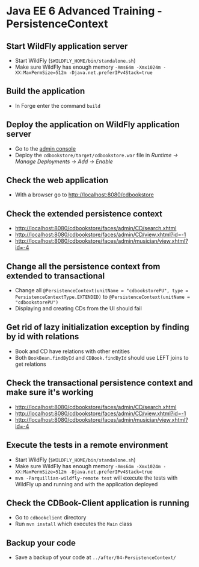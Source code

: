 # Java EE 6 Advanced Training - PersistenceContext

## Start WildFly application server

* Start WildFly (`$WILDFLY_HOME/bin/standalone.sh`)
* Make sure WildFly has enough memory `-Xms64m -Xmx1024m -XX:MaxPermSize=512m -Djava.net.preferIPv4Stack=true`

## Build the application

* In Forge enter the command `build` 

## Deploy the application on WildFly application server

* Go to the [admin console](http://localhost:9990/)
* Deploy the `cdbookstore/target/cdbookstore.war` file in _Runtime -> Manage Deployments -> Add -> Enable_

## Check the web application

* With a browser go to [http://localhost:8080/cdbookstore]()

## Check the extended persistence context

* [http://localhost:8080/cdbookstore/faces/admin/CD/search.xhtml]()
* [http://localhost:8080/cdbookstore/faces/admin/CD/view.xhtml?id=-1]()
* [http://localhost:8080/cdbookstore/faces/admin/musician/view.xhtml?id=-4]()

## Change all the persistence context from extended to transactional

* Change all `@PersistenceContext(unitName = "cdbookstorePU", type = PersistenceContextType.EXTENDED)` to `@PersistenceContext(unitName = "cdbookstorePU")`
* Displaying and creating CDs from the UI should fail

## Get rid of lazy initialization exception by finding by id with relations

* Book and CD have relations with other entities
* Both `BookBean.findById` and `CDBook.findById` should use LEFT joins to get relations

## Check the transactional persistence context and make sure it's working

* [http://localhost:8080/cdbookstore/faces/admin/CD/search.xhtml]()
* [http://localhost:8080/cdbookstore/faces/admin/CD/view.xhtml?id=-1]()
* [http://localhost:8080/cdbookstore/faces/admin/musician/view.xhtml?id=-4]()

## Execute the tests in a remote environment

* Start WildFly (`$WILDFLY_HOME/bin/standalone.sh`)
* Make sure WildFly has enough memory `-Xms64m -Xmx1024m -XX:MaxPermSize=512m -Djava.net.preferIPv4Stack=true`
* `mvn -Parquillian-wildfly-remote test` will execute the tests with WildFly up and running and with the application deployed

## Check the CDBook-Client application is running

* Go to `cdbookclient` directory
* Run `mvn install` which executes the `Main` class

## Backup your code

* Save a backup of your code at `../after/04-PersistenceContext/`

